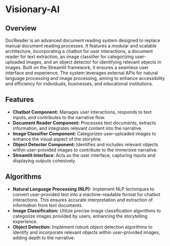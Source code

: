 # Visionary-AI
## Overview
DocReader is an advanced document reading system designed to replace manual document reading processes. It features a modular and scalable architecture, incorporating a chatbot for user interactions, a document reader for text extraction, an image classifier for categorizing user-uploaded images, and an object detector for identifying relevant objects in images. Built on the Streamlit framework, it ensures a seamless user interface and experience. The system leverages external APIs for natural language processing and image processing, aiming to enhance accessibility and efficiency for individuals, businesses, and educational institutions.
## Features
- **Chatbot Component:** Manages user interactions, responds to text inputs, and contributes to the narrative flow.
- **Document Reader Component:** Processes text documents, extracts information, and integrates relevant content into the narrative.
- **Image Classifier Component:** Categorizes user-uploaded images to enhance the visual aspect of the storyline.
- **Object Detector Component:** Identifies and includes relevant objects within user-provided images to contribute to the immersive narrative.
- **Streamlit Interface:** Acts as the user interface, capturing inputs and displaying outputs cohesively.
## Algorithms
- **Natural Language Processing (NLP):**
 Implement NLP techniques to convert user-provided text into a machine-readable format for chatbot interactions. This ensures accurate interpretation and extraction of information from text documents.
- **Image Classification:**
 Utilize precise image classification algorithms to categorize images provided by users, enhancing the storytelling experience.
- **Object Detection:**
 Implement robust object detection algorithms to identify and incorporate relevant objects within user-provided images, adding depth to the narrative.

